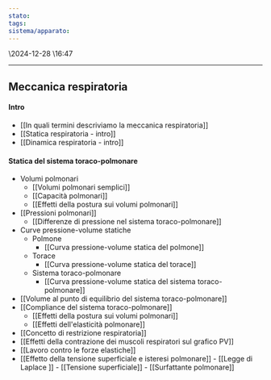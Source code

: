 ```yaml
---
stato: 
tags: 
sistema/apparato:
---
```

\2024-12-28 \16:47

--- 


## Meccanica respiratoria
#### Intro
- [[In quali termini descriviamo la meccanica respiratoria]]
- [[Statica respiratoria - intro]]
- [[Dinamica respiratoria - intro]]
#### Statica del sistema toraco-polmonare
- Volumi polmonari
	- [[Volumi polmonari semplici]]
	- [[Capacità polmonari]]
	- [[Effetti della postura sui volumi polmonari]]
- [[Pressioni polmonari]]
	- [[Differenze di pressione nel sistema toraco-polmonare]]
- Curve pressione-volume statiche
	- Polmone
		- [[Curva pressione-volume statica del polmone]]
	- Torace
		- [[Curva pressione-volume statica del torace]]
	- Sistema toraco-polmonare
		- [[Curva pressione-volume statica del sistema toraco-polmonare]]
- [[Volume al punto di equilibrio del sistema toraco-polmonare]]
- [[Compliance del sistema toraco-polmonare]]
	- [[Effetti della postura sui volumi polmonari]]
	- [[Effetti dell'elasticità polmonare]]
- [[Concetto di restrizione respiratoria]]
- [[Effetti della contrazione dei muscoli respiratori sul grafico PV]]
- [[Lavoro contro le forze elastiche]]
- [[Effetto della tensione superficiale e isteresi polmonare]]
            - [[Legge di Laplace ]]
            - [[Tensione superficiale]]
                - [[Surfattante polmonare]]